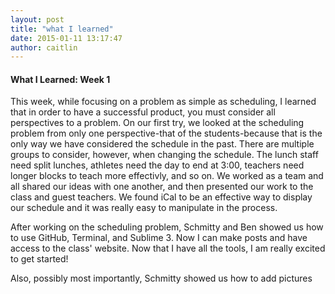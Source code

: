 ```yaml
---
layout: post
title: "what I learned"
date: 2015-01-11 13:17:47
author: caitlin
---
```



#### What I Learned: Week 1

This week, while focusing on a problem as simple as scheduling, I learned that in order to have a successful product, you must consider all perspectives to a problem. On our first try, we looked at the scheduling problem from only one perspective-that of the students-because that is the only way we have considered the schedule in the past. There are multiple groups to consider, however, when changing the schedule. The lunch staff need split lunches, athletes need the day to end at 3:00, teachers need longer blocks to teach more effectivly, and so on. 
We worked as a team and all shared our ideas with one another, and then  presented our work to the class and guest teachers. We found iCal to be an effective way to display our schedule and it was really easy to manipulate in the process. 

After working on the scheduling problem, Schmitty and Ben showed us how to use GitHub, Terminal, and Sublime 3. Now I can make posts and have access to the class' website. Now that I have all the tools, I am really excited to get started!

Also, possibly most importantly, Schmitty showed us how to add pictures

[gif1]:http://thechive.files.wordpress.com/2010/06/54zhb1.gif?w=320&h=206 "coooookie"
